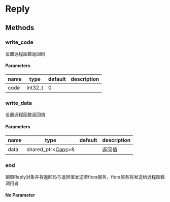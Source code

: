 # Reply

## Methods

### write_code

设置远程函数返回码

#### Parameters

name | type | default | description
--- | --- | --- | ---
code | int32_t | 0 |

### write_data

设置远程函数返回值

#### Parameters

name | type | default | description
--- | --- | --- | ---
data | shared_ptr\<[Caps](https://github.com/Rokid/aife-mutils/blob/master/caps.md)>& | | 返回值

### end

销毁Reply对象并将返回码与返回值发送至flora服务，flora服务将发送给远程函数调用者

#### No Parameter
